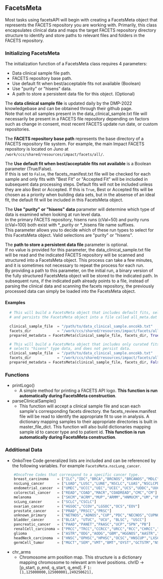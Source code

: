 ## FacetsMeta

Most tasks using facetsAPI will begin with creating a FacetsMeta object that represents the FACETS repository you are working with. 
Primarily, this class encapsulates clinical data and maps the target FACETS repository directory structure to identify and store paths to relevant 
files and folders in the FACETS repository.

### Initializing FacetsMeta

The initialization function of a FacetsMeta class requires 4 parameters:
* Data clinical sample file path.
* FACETS repository base path.
* Use default fit when best/acceptable fits not available (Boolean)
* Use "purity" or "hisens" data.
* A path to store a persistent data file for this object. (Optional)

The **data clinical sample file** is updated daily by the DMP-2022 knowledgebase and can be obtained through their github page.  
Note that not all samples present in the data_clinical_sample.txt file will necessarily be present in a FACETS file repository depending on
factors such as change in consent, most recent FACETS update run date, or custom repositories.  

The **FACETS repository base path** represents the base directory of a FACETS repository file system. 
For example, the main Impact FACETS repository is located on Juno at `/work/ccs/shared/resources/impact/facets/all/`.

The **Use default fit when best/acceptable fits not available** is a Boolean parameter (True/False).  
If this is set to `False`, the facets_manifest.txt file will be checked for each sample and only fits with "Best Fit" or "Accepted Fit" will be included
in subsequent data processing steps. Default fits will not be included unless they are also Best or Accepted.  If this is `True`, Best or Accepted fits
will be chosen as a priority when building data sets, but in the absense of an ideal fit, the default fit will be included in this FacetsMeta object.

The **Use "purity" or "hisens" data** parameter will determine which type of data is examined when looking at run level data.  
In the primary FACETS repository, hisens runs (cVal=50) and purity runs (cVal=100) both exist with *_purity or *_hisens file name suffixes.  
This parameter allows you to decide which of these run types to select for this FacetsMeta object.  Valid selections are "purity" or "hisens".

The **path to store a persistent data file** parameter is optional.  
If no value is provided for this parameter, the data_clinical_sample.txt file will be read and the indicated FACETS repository will be scanned and 
structured into a FacetsMeta object.  This process can take a few minutes, and it is sometimes not necessary to repeat the process for each run.  
By providing a path to this parameter, on the initial run, a binary version of the fully structured FacetsMeta object will be stored to the indicated path.
In subsequent runs, if the indicated path already points to a file, instead of parsing the clinical data and scanning the facets repository, the 
previously processed data can simply be loaded into the FacetsMeta object.  


#### Examples

```python
  # This will build a FacetsMeta object that includes default fits, selects "purity" type data, 
  # and persists the FacetsMeta object into a file called all_meta.dat
  
  clinical_sample_file  = "/path/to/data_clinical_sample.oncokb.txt"
  facets_dir            = "/work/ccs/shared/resources/impact/facets/all/"
  prepared_metadata = FacetsMeta(clinical_sample_file, facets_dir, True, "purity", "all_meta.dat")
```


```python
  # This will build a FacetsMeta object that includes only curated fits, 
  # selects "hisens" type data, and does not persist data.
  clinical_sample_file  = "/path/to/data_clinical_sample.oncokb.txt"
  facets_dir            = "/work/ccs/shared/resources/impact/facets/all/"
  prepared_metadata = FacetsMeta(clinical_sample_file, facets_dir, False, "hisens")
```

### Functions

* printLogo() 
  * A simple method for printing a FACETS API logo. 
  **This function is run automatically during FacetsMeta construction**.
* parseClinicalSample()
  * This function will accept a clinical sample file and scan each sample's corresponding facets directory.
  the facets_review.manifest file will be read to identify
  the appropriate fit to use in analysis.  A dictionary mapping
  samples to their appropriate directories is built in master_file_dict.
  This function will also build dictionaries mapping sample id to
  cancer type and to patient id. 
  **This function is run automatically during FacetsMeta construction**.


### Additional Data

* OnkoTree Code generalized lists are included and can be referenced by the following variables.  For example `FacetsMeta.nscLung_cancer`.

```python
    #OncoTree Codes that correspond to a specific cancer type.  
    breast_carcinoma    = ["ILC","IDC","BRCA","BRCNOS","BRCANOS","MDLC","MBC","CSNOS"]
    nscLung_cancer      = ["LUAD","LUSC","LUNE","NSCLC","LUAS","NSCLCPD","ALUCA","SARCL"]
    endometrial_cancer  = ["UMEC","UCCC","UEC","UCEC","UCS","UDDC","UUC","USC","OUTT"]
    colorectal_cancer   = ["READ","COAD","MACR","COADREAD","CMC","CM"]
    melanoma            = ["SKCM","ACRM","MUP","ARMM","HNMUCM","UM","VMM","SKCN"]
    scLung_cancer       = ["SCLC","CSCLC"]
    ovarian_cancer      = ["HGSOC","CCOV","LGSOC","OCS","EOV"]
    prostate_cancer     = ["PRAD","PRSCC","PRSC"]
    unknown_primary     = ["NETNOS","ADNOS","CUP","PDC","NECNOS","CUPNOS","SCUP"]
    bladder_cancer      = ["BLCA", "UTUC", "UCU", "BLSC", "USCC"]
    pancreatic_cancer   = ["PAAD","PANET","PAASC","UCP","SPN","PB"]
    renalCell_carcinoma = ["PRCC","TRCC","CCRCC","URCC","RCC","CHRCC","MT","SRCC","ROCY","MTSCC"]
    glioma              = ["ASTR","ODG","AODG","GBM","HGGNOS","AASTR","GB","DIFG"]
    headNeck_carcinoma  = ["HNSC","OPHSC","HPHSC","OCSC","HNSCUP","LXSC","HNNE","SNSC","ODGC"]
    germCell_tumor      = ["MGCT","SEM","VMT","BMT","OYST","GCTSTM","NSGCT","EMBCA","OGCT","OMGCT","TT","TYST","VDYS","ODYS","OIMT","VYST","VMGCT","BMGCT","BIMT","VIMT","BYST","OMT","GCT"]

```


* chr_arms
  * Chromosome arm position map.  This structure is a dictionary mapping chromosome to relevant arm level positions. chrID -> [p_start, p_end, q_start, q_end].  F `1: [1,125000000,125000001,249250621],`    


